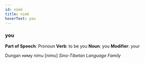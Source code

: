 ```yaml
---
id: nimö
title: nimö
hoverText: you
---
```


### you

**Part of Speech**: Pronoun
**Verb**: to be you
**Noun**: you
**Modifier**: your

Dungan ниму nimu [nimʊ]
*Sino-Tibetan Language Family*